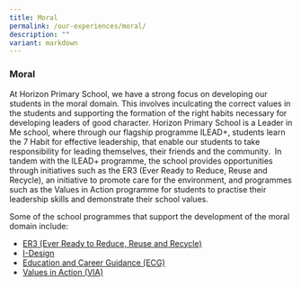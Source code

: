 ```yaml
---
title: Moral
permalink: /our-experiences/moral/
description: ""
variant: markdown
---
```

### **Moral**
At Horizon Primary School, we have a strong focus on developing our students in the moral domain. This involves inculcating the correct values in the students and supporting the formation of the right habits necessary for developing leaders of good character. Horizon Primary School is a Leader in Me school, where through our flagship programme ILEAD+, students learn the 7 Habit for effective leadership, that enable our students to take responsibility for leading themselves, their friends and the community.  In tandem with the ILEAD+ programme, the school provides opportunities through initiatives such as the ER3 (Ever Ready to Reduce, Reuse and Recycle), an initiative to promote care for the environment, and programmes such as the Values in Action programme for students to practise their leadership skills and demonstrate their school values.   
  
Some of the school programmes that support the development of the moral domain include:


* [ER3 (Ever Ready to Reduce, Reuse and Recycle)](https://staging.d21co4ykjghpsi.amplifyapp.com/our-experiences/moral/er3/)
* [I-Design](https://staging.d21co4ykjghpsi.amplifyapp.com/our-experiences/moral/idesign/)
* [Education and Career Guidance (ECG)](https://staging.d21co4ykjghpsi.amplifyapp.com/our-experiences/moral/ecg/)
* [Values in Action (VIA)](https://staging.d21co4ykjghpsi.amplifyapp.com/our-experiences/moral/via/)
